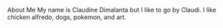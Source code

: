 About Me
My name is Claudine Dimalanta but I like to go by Claudi. I like chicken alfredo, dogs, pokemon, and art. 
